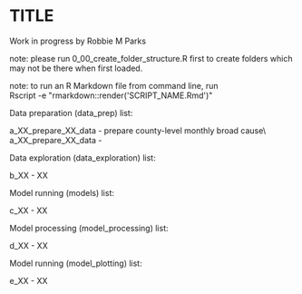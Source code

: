 # TITLE
Work in progress by Robbie M Parks

note: please run 0_00_create_folder_structure.R first to create folders which may not be there when first loaded.

note: to run an R Markdown file from command line, run\
Rscript -e "rmarkdown::render('SCRIPT_NAME.Rmd')"

Data preparation (data_prep) list:

a_XX_prepare_XX_data               - prepare county-level monthly broad cause\ 
a_XX_prepare_XX_data           -

Data exploration (data_exploration) list:

b_XX                                                  - XX

Model running (models) list:

c_XX                                                  - XX

Model processing (model_processing) list:

d_XX                                                  - XX

Model running (model_plotting) list:

e_XX                                                  - XX
